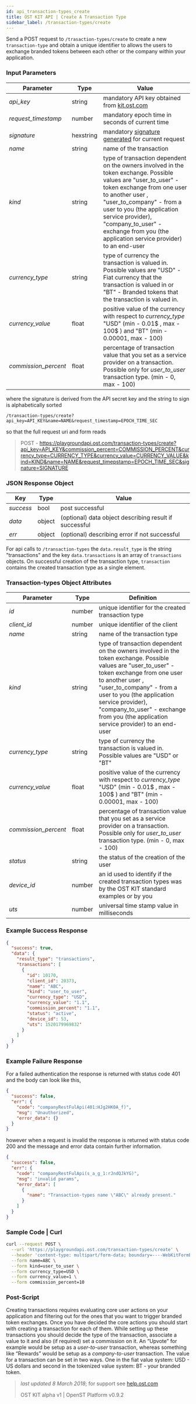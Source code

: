 ```yaml
---
id: api_transaction-types_create
title: OST KIT API | Create A Transaction Type
sidebar_label: /transaction-types/create
---
```


Send a POST request to `/trasaction-types/create` to create a new `transaction-type` and obtain a unique identifier to allows the users to exchange branded tokens between each other or the company within your application.  

### Input Parameters 
| Parameter           | Type   | Value                                               |
|---------------------|--------|-----------------------------------------------------|
| _api_key_           | string    | mandatory API key obtained from [kit.ost.com](https://kit.ost.com) |
| _request_timestamp_ | number    | mandatory epoch time in seconds of current time |
| _signature_         | hexstring | mandatory [signature generated]() for current request |
| _name_              | string    | name of the transaction |
| _kind_              | string    | type of transaction dependent on the owners involved in the token exchange. Possible values are "user_to_user" - token exchange from one user to another user  , "user_to_company" - from a user to you (the application service provider), "company_to_user" - exchange from you (the application service provider) to an end-user |
| _currency_type_     | string    | type of currency the transaction is valued in. Possible values are "USD" - Fiat currency that the transaction is valued in or "BT" - Branded tokens that the transaction is valued in.   |
| _currency_value_    | float  | positive value of the currency with respect to _currency_type_ "USD" (min - 0.01$ , max - 100$ ) and "BT" (min - 0.00001, max - 100)|
| _commission_percent_| float  | percentage of transaction value that you set as a service provider on a transaction. Possible only for _user_to_user_ transaction type. (min - 0, max - 100) |

where the signature is derived from the API secret key and the string to sign is alphabetically sorted

`/transaction-types/create?api_key=API_KEY&name=NAME&request_timestamp=EPOCH_TIME_SEC`

so that the full request uri and form reads

> POST - https://playgroundapi.ost.com/transaction-types/create?api_key=API_KEY&commission_percent=COMMISSION_PERCENT&currency_type=CURRENCY_TYPE&currency_value=CURRENCY_VALUE&kind=KIND&name=NAME&request_timepstamp=EPOCH_TIME_SEC&signature=SIGNATURE

### JSON Response Object

| Key        | Type   | Value      |
|------------|--------|------------|
| _success_  | bool   | post successful |
| _data_     | object | (optional) data object describing result if successful   |
| _err_      | object | (optional) describing error if not successful |

For api calls to `/transaction-types` the `data.result_type` is the string "transactions" and the key `data.transactions` is an array of `transactions` objects.
On successful creation of the transaction type, `transaction` contains the created transaction type as a single element.

### Transaction-types Object Attributes

| Parameter           | Type   | Definition  |
|---------------------|--------|----------------------------------|
| _id_                | number | unique identifier for the created transaction type|
| _client_id_         | number | unique identifier of the client|
| _name_              | string | name of the transaction type |
| _kind_              | string    | type of transaction dependent on the owners involved in the token exchange. Possible values are "user_to_user" - token exchange from one user to another user  , "user_to_company" - from a user to you (the application service provider), "company_to_user" - exchange from you (the application service provider) to an end-user |
| _currency_type_     | string | type of currency the transaction is valued in. Possible values are "USD" or "BT"   |
| _currency_value_    | float  | positive value of the currency with respect to _currency_type_ "USD" (min - 0.01$ , max - 100$ ) and "BT" (min - 0.00001, max - 100)|
| _commission_percent_| float  | percentage of transaction value that you set as a service provider on a transaction. Possible only for _user_to_user_ transaction type. (min - 0, max - 100) |
| _status_            |string | the status of the creation of the user|
| _device_id_         |number | an id used to identify if the created transaction types was by the OST KIT standard examples or by you|
| _uts_               |number | universal time stamp value in  milliseconds|



### Example Success Response
```json
{
  "success": true,
  "data": {
    "result_type": "transactions",
    "transactions": [
      {
        "id": 10170,
        "client_id": 20373,
        "name": "ABC",
        "kind": "user_to_user",
        "currency_type": "USD",
        "currency_value": "1.1",
        "commission_percent": "1.1",
        "status": "active",
        "device_id": 53,
        "uts": 1520179969832'
      }
    ]
  }
}

```


### Example Failure Response
For a failed authentication the response is returned with status code 401 and the body can look like this,
```json
{
  "success": false,
  "err": {
    "code": "companyRestFulApi(401:HJg2HK0A_f)",
    "msg": "Unauthorized",
    "error_data": {}
  }
}
```
however when a request is invalid the response is returned with status code 200 and the message and error data contain further information.
```json
{
  "success": false,
  "err": {
    "code": "companyRestFulApi(s_a_g_1:rJndQJkYG)",
    "msg": "invalid params",
    "error_data": [
      {
        "name": "Transaction-types name \"ABC\" already present."
      }
    ]
  }
}
```

### Sample Code | Curl
```bash
curl --request POST \
  --url 'https://playgroundapi.ost.com/transaction-types/create' \
  --header 'content-type: multipart/form-data; boundary=----WebKitFormBoundary7MA4YWxkTrZu0gW' \
  --form name=ABC \
  --form kind=user_to_user \
  --form currency_type=USD \
  --form currency_value=1 \
  --form commission_percent=10
```


### Post-Script 
Creating transactions requires evaluating core user actions on your application and filtering out for the ones that you want to trigger branded token exchanges. Once you have decided the core actions you should start with creating a transaction for each of them. While setting up these transactions you should decide the type of the transaction, associate a value to it and also (if required) set a commission on it. An “Upvote” for example would be setup as a _user-to-user_ transaction, whereas something like “Rewards”  would be setup as a _company-to-user_ transaction. The value for a transaction can be set in two ways. One in the fiat value system: USD - US dollars and second in the tokenized value system: BT - your branded token.

>_last updated 8 March 2018_; for support see [help.ost.com](help.ost.com)
>
> OST KIT alpha v1 | OpenST Platform v0.9.2
